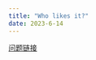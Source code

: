 ```yaml
---
title: "Who likes it?"
date: 2023-6-14
---
```

[问题链接](https://www.codewars.com/kata/5266876b8f4bf2da9b000362/train/python)

